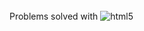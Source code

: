 <div style = "display: inline_block"><br/>
   Problems solved with <img aline = "center" alt = "html5" src = "https://img.shields.io/badge/TypeScript-007ACC?style=for-the-badge&logo=typescript&logoColor=white"/>
</div><br/>
